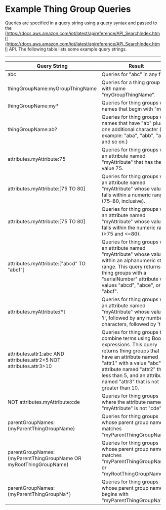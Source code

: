 # Example Thing Group Queries<a name="example-thinggroup-queries"></a>

Queries are specified in a query string using a query syntax and passed to the [https://docs.aws.amazon.com/iot/latest/apireference/API_SearchIndex.html](https://docs.aws.amazon.com/iot/latest/apireference/API_SearchIndex.html) API\. The following table lists some example query strings\.


****  

| Query String | Result | 
| --- | --- | 
|  abc  |  Queries for "abc" in any field\.  | 
|  thingGroupName:myGroupThingName  |  Queries for a thing group with name "myGroupThingName"\.  | 
|  thingGroupName:my\*  |  Queries for thing groups with names that begin with "my"\.  | 
|  thingGroupName:ab?  |  Queries for thing groups with names that have "ab" plus one additional character \(for example: "aba", "abb", "abc", and so on\.\)  | 
|  attributes\.myAttribute:75  |  Queries for thing groups with an attribute named "myAttribute" that has the value 75\.  | 
|  attributes\.myAttribute:\[75 TO 80\]  |  Queries for thing groups with an attribute named "myAttribute" whose value falls within a numeric range \(75–80, inclusive\)\.  | 
|  attributes\.myAttribute:\[75 TO 80\]  |  Queries for thing groups with an attribute named "myAttribute" whose value falls within the numeric range \(>75 and <=80\)\.  | 
|  attributes\.myAttribute:\["abcd" TO "abcf"\]  |  Queries for thing groups with an attribute named "myAttribute" whose value is within an alphanumeric string range\. This query returns thing groups with a "serialNumber" attribute with values "abcd", "abce", or "abcf"\.  | 
|  attributes\.myAttribute:i\*t  |  Queries for thing groups with an attribute named "myAttribute" whose value is 'i', followed by any number of characters, followed by 't'\.  | 
|  attributes\.attr1:abc AND attributes\.attr2<5 NOT attributes\.attr3>10  |  Queries for thing groups that combine terms using Boolean expressions\. This query returns thing groups that have an attribute named "attr1" with a value "abc", an attribute named "attr2" that is less than 5, and an attribute named "attr3" that is not greater than 10\.  | 
|  NOT attributes\.myAttribute:cde  |  Queries for thing groups where the attribute named "myAttribute" is not "cde"\.  | 
|  parentGroupNames:\(myParentThingGroupName\)  |   Queries for thing groups whose parent group name matches "myParentThingGroupName"\.  | 
|  parentGroupNames:\(myParentThingGroupName OR myRootThingGroupName\)  |  Queries for thing groups whose parent group name matches "myParentThingGroupName" or "myRootThingGroupName"\.  | 
|  parentGroupNames:\(myParentThingGroupNa\*\)  |  Queries for thing groups whose parent group name begins with "myParentThingGroupNa"\.  | 